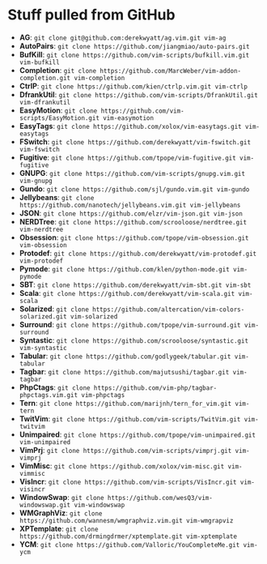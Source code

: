 # Stuff pulled from GitHub

* **AG**:             `git clone git@github.com:derekwyatt/ag.vim.git vim-ag`
* **AutoPairs**:      `git clone https://github.com/jiangmiao/auto-pairs.git`
* **BufKill**:        `git clone https://github.com/vim-scripts/bufkill.vim.git vim-bufkill`
* **Completion**:     `git clone https://github.com/MarcWeber/vim-addon-completion.git vim-completion`
* **CtrlP**:          `git clone https://github.com/kien/ctrlp.vim.git vim-ctrlp`
* **DfrankUtil**:     `git clone https://github.com/vim-scripts/DfrankUtil.git vim-dfrankutil`
* **EasyMotion**:     `git clone https://github.com/vim-scripts/EasyMotion.git vim-easymotion`
* **EasyTags**:       `git clone https://github.com/xolox/vim-easytags.git vim-easytags`
* **FSwitch**:        `git clone https://github.com/derekwyatt/vim-fswitch.git vim-fswitch`
* **Fugitive**:       `git clone https://github.com/tpope/vim-fugitive.git vim-fugitive`
* **GNUPG**:          `git clone https://github.com/vim-scripts/gnupg.vim.git vim-gnupg`
* **Gundo**:          `git clone https://github.com/sjl/gundo.vim.git vim-gundo`
* **Jellybeans**:     `git clone https://github.com/nanotech/jellybeans.vim.git vim-jellybeans`
* **JSON**:           `git clone https://github.com/elzr/vim-json.git vim-json`
* **NERDTree**:       `git clone https://github.com/scrooloose/nerdtree.git vim-nerdtree`
* **Obsession**:      `git clone https://github.com/tpope/vim-obsession.git vim-obsession`
* **Protodef**:       `git clone https://github.com/derekwyatt/vim-protodef.git vim-protodef`
* **Pymode**:          `git clone https://github.com/klen/python-mode.git vim-pymode`
* **SBT**:            `git clone https://github.com/derekwyatt/vim-sbt.git vim-sbt`
* **Scala**:          `git clone https://github.com/derekwyatt/vim-scala.git vim-scala`
* **Solarized**:      `git clone https://github.com/altercation/vim-colors-solarized.git vim-solarized`
* **Surround**:       `git clone https://github.com/tpope/vim-surround.git vim-surround`
* **Syntastic**:      `git clone https://github.com/scrooloose/syntastic.git vim-syntastic`
* **Tabular**:        `git clone https://github.com/godlygeek/tabular.git vim-tabular`
* **Tagbar**:         `git clone https://github.com/majutsushi/tagbar.git vim-tagbar`
* **PhpCtags**:       `git clone https://github.com/vim-php/tagbar-phpctags.vim.git vim-phpctags`
* **Tern**:           `git clone https://github.com/marijnh/tern_for_vim.git vim-tern`
* **TwitVim**:        `git clone https://github.com/vim-scripts/TwitVim.git vim-twitvim`
* **Unimpaired**:     `git clone https://github.com/tpope/vim-unimpaired.git vim-unimpaired`
* **VimPrj**:         `git clone https://github.com/vim-scripts/vimprj.git vim-vimprj`
* **VimMisc**:        `git clone https://github.com/xolox/vim-misc.git vim-vimmisc`
* **VisIncr**:        `git clone https://github.com/vim-scripts/VisIncr.git vim-visincr`
* **WindowSwap**:     `git clone https://github.com/wesQ3/vim-windowswap.git vim-windowswap`
* **WMGraphViz**:     `git clone https://github.com/wannesm/wmgraphviz.vim.git vim-wmgrapviz`
* **XPTemplate**:     `git clone https://github.com/drmingdrmer/xptemplate.git vim-xptemplate`
* **YCM**:            `git clone https://github.com/Valloric/YouCompleteMe.git vim-ycm`
